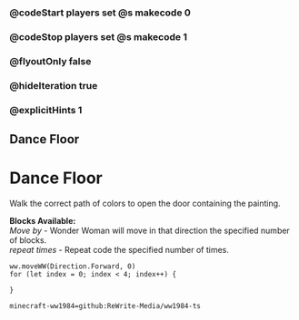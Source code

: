 ### @codeStart players set @s makecode 0
### @codeStop players set @s makecode 1

### @flyoutOnly false
### @hideIteration true
### @explicitHints 1

## Dance Floor

# Dance Floor
Walk the correct path of colors to open the door containing the painting.

**Blocks Available:**  
*Move <direction> by <number>* - Wonder Woman will move in that direction the specified number of blocks.  
*repeat <number> times* - Repeat code the specified number of times.  

```ghost
ww.moveWW(Direction.Forward, 0)
for (let index = 0; index < 4; index++) {
    
}
```
```package
minecraft-ww1984=github:ReWrite-Media/ww1984-ts
```

